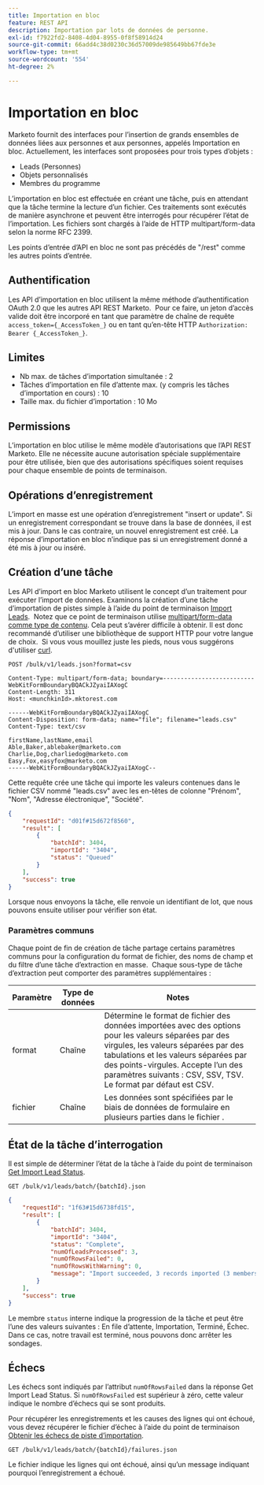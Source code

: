 ```yaml
---
title: Importation en bloc
feature: REST API
description: Importation par lots de données de personne.
exl-id: f7922fd2-8408-4d04-8955-0f8f58914d24
source-git-commit: 66add4c38d0230c36d57009de985649bb67fde3e
workflow-type: tm+mt
source-wordcount: '554'
ht-degree: 2%

---
```


# Importation en bloc

Marketo fournit des interfaces pour l’insertion de grands ensembles de données liées aux personnes et aux personnes, appelés Importation en bloc. Actuellement, les interfaces sont proposées pour trois types d’objets :

- Leads (Personnes)
- Objets personnalisés
- Membres du programme

L’importation en bloc est effectuée en créant une tâche, puis en attendant que la tâche termine la lecture d’un fichier. Ces traitements sont exécutés de manière asynchrone et peuvent être interrogés pour récupérer l’état de l’importation. Les fichiers sont chargés à l’aide de HTTP multipart/form-data selon la norme RFC 2399.

Les points d’entrée d’API en bloc ne sont pas précédés de &quot;/rest&quot; comme les autres points d’entrée.

## Authentification

Les API d’importation en bloc utilisent la même méthode d’authentification OAuth 2.0 que les autres API REST Marketo.  Pour ce faire, un jeton d’accès valide doit être incorporé en tant que paramètre de chaîne de requête `access_token={_AccessToken_}` ou en tant qu’en-tête HTTP `Authorization: Bearer {_AccessToken_}`.

## Limites

- Nb max. de tâches d’importation simultanée : 2
- Tâches d’importation en file d’attente max. (y compris les tâches d’importation en cours) : 10
- Taille max. du fichier d’importation : 10 Mo

## Permissions

L’importation en bloc utilise le même modèle d’autorisations que l’API REST Marketo. Elle ne nécessite aucune autorisation spéciale supplémentaire pour être utilisée, bien que des autorisations spécifiques soient requises pour chaque ensemble de points de terminaison.

## Opérations d’enregistrement

L’import en masse est une opération d’enregistrement &quot;insert or update&quot;. Si un enregistrement correspondant se trouve dans la base de données, il est mis à jour. Dans le cas contraire, un nouvel enregistrement est créé. La réponse d’importation en bloc n’indique pas si un enregistrement donné a été mis à jour ou inséré.

## Création d’une tâche

Les API d’import en bloc Marketo utilisent le concept d’un traitement pour exécuter l’import de données. Examinons la création d’une tâche d’importation de pistes simple à l’aide du point de terminaison [Import Leads](https://developer.adobe.com/marketo-apis/api/mapi/#tag/Bulk-Import-Leads/operation/importLeadUsingPOST).  Notez que ce point de terminaison utilise [multipart/form-data comme type de contenu](https://www.w3.org/Protocols/rfc1341/7_2_Multipart.html). Cela peut s’avérer difficile à obtenir. Il est donc recommandé d’utiliser une bibliothèque de support HTTP pour votre langue de choix.  Si vous vous mouillez juste les pieds, nous vous suggérons d&#39;utiliser [curl](https://curl.se/).

```
POST /bulk/v1/leads.json?format=csv
```

```
Content-Type: multipart/form-data; boundary=--------------------------WebKitFormBoundaryBQACkJZyaiIAXogC
Content-Length: 311
Host: <munchkinId>.mktorest.com
```

```
------WebKitFormBoundaryBQACkJZyaiIAXogC
Content-Disposition: form-data; name="file"; filename="leads.csv"
Content-Type: text/csv

firstName,lastName,email
Able,Baker,ablebaker@marketo.com
Charlie,Dog,charliedog@marketo.com
Easy,Fox,easyfox@marketo.com
------WebKitFormBoundaryBQACkJZyaiIAXogC--
```

Cette requête crée une tâche qui importe les valeurs contenues dans le fichier CSV nommé &quot;leads.csv&quot; avec les en-têtes de colonne &quot;Prénom&quot;, &quot;Nom&quot;, &quot;Adresse électronique&quot;, &quot;Société&quot;.

```json
{
    "requestId": "d01f#15d672f8560",
    "result": [
        {
            "batchId": 3404,
            "importId": "3404",
            "status": "Queued"
        }
    ],
    "success": true
}
```

Lorsque nous envoyons la tâche, elle renvoie un identifiant de lot, que nous pouvons ensuite utiliser pour vérifier son état.

### Paramètres communs

Chaque point de fin de création de tâche partage certains paramètres communs pour la configuration du format de fichier, des noms de champ et du filtre d’une tâche d’extraction en masse.  Chaque sous-type de tâche d’extraction peut comporter des paramètres supplémentaires :

| Paramètre | Type de données | Notes |
|---|---|---|
| format | Chaîne | Détermine le format de fichier des données importées avec des options pour les valeurs séparées par des virgules, les valeurs séparées par des tabulations et les valeurs séparées par des points-virgules. Accepte l’un des paramètres suivants : CSV, SSV, TSV. Le format par défaut est CSV. |
| fichier | Chaîne | Les données sont spécifiées par le biais de données de formulaire en plusieurs parties dans le fichier . |


## État de la tâche d’interrogation

Il est simple de déterminer l’état de la tâche à l’aide du point de terminaison [Get Import Lead Status](https://developer.adobe.com/marketo-apis/api/mapi/#tag/Bulk-Import-Leads/operation/getImportLeadStatusUsingGET).

```
GET /bulk/v1/leads/batch/{batchId}.json
```

```json
{
    "requestId": "1f63#15d6738fd15",
    "result": [
        {
            "batchId": 3404,
            "importId": "3404",
            "status": "Complete",
            "numOfLeadsProcessed": 3,
            "numOfRowsFailed": 0,
            "numOfRowsWithWarning": 0,
            "message": "Import succeeded, 3 records imported (3 members)"
        }
    ],
    "success": true
}
```

Le membre `status` interne indique la progression de la tâche et peut être l’une des valeurs suivantes : En file d’attente, Importation, Terminé, Échec. Dans ce cas, notre travail est terminé, nous pouvons donc arrêter les sondages.

## Échecs

Les échecs sont indiqués par l’attribut `numOfRowsFailed` dans la réponse Get Import Lead Status. Si `numOfRowsFailed` est supérieur à zéro, cette valeur indique le nombre d’échecs qui se sont produits.

Pour récupérer les enregistrements et les causes des lignes qui ont échoué, vous devez récupérer le fichier d’échec à l’aide du point de terminaison [Obtenir les échecs de piste d’importation](https://developer.adobe.com/marketo-apis/api/mapi/#tag/Bulk-Import-Leads/operation/getImportLeadFailuresUsingGET).

```
GET /bulk/v1/leads/batch/{batchId}/failures.json
```

Le fichier indique les lignes qui ont échoué, ainsi qu’un message indiquant pourquoi l’enregistrement a échoué.
